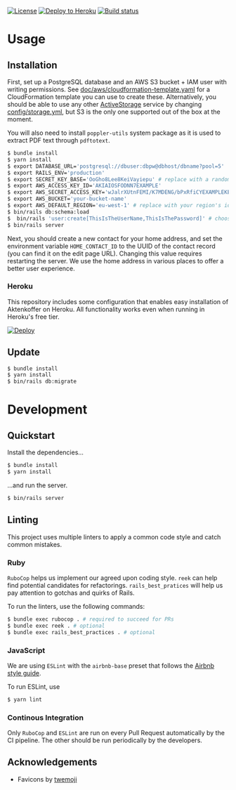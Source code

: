 [![License](https://img.shields.io/github/license/svkurowski/aktenkoffer)](LICENSE)
[![Deploy to Heroku](https://img.shields.io/badge/%E2%86%91_Deploy_to-Heroku-7056bf.svg)](https://heroku.com/deploy)
[![Build status](https://img.shields.io/circleci/build/github/svkurowski/aktenkoffer)](https://app.circleci.com/pipelines/github/svkurowski/aktenkoffer)

# Usage

## Installation

First, set up a PostgreSQL database and an AWS S3 bucket + IAM user with writing permissions.
See [doc/aws/cloudformation-template.yaml](doc/aws/cloudformation-template.yaml) for a CloudFormation template you can use to create these.
Alternatively, you should be able to use any other [ActiveStorage](https://edgeguides.rubyonrails.org/active_storage_overview.html) service by changing [config/storage.yml](config/storage.yml), but S3 is the only one supported out of the box at the moment.

You will also need to install `poppler-utils` system package as it is used to extract PDF text through `pdftotext`.

```sh
$ bundle install
$ yarn install
$ export DATABASE_URL='postgresql://dbuser:dbpw@dbhost/dbname?pool=5'
$ export RAILS_ENV='production'
$ export SECRET_KEY_BASE='OoGho8Lee8KeiVayiepu' # replace with a randomly generated key you store securely
$ export AWS_ACCESS_KEY_ID='AKIAIOSFODNN7EXAMPLE'
$ export AWS_SECRET_ACCESS_KEY='wJalrXUtnFEMI/K7MDENG/bPxRfiCYEXAMPLEKEY'
$ export AWS_BUCKET='your-bucket-name'
$ export AWS_DEFAULT_REGION='eu-west-1' # replace with your region's identifier
$ bin/rails db:schema:load
$  bin/rails 'user:create[ThisIsTheUserName,ThisIsThePassword]' # choose a strong password, avoid password being stored in terminal history
$ bin/rails server
```

Next, you should create a new contact for your home address, and set the environment variable `HOME_CONTACT_ID` to the UUID of the contact record (you can find it on the edit page URL).
Changing this value requires restarting the server.
We use the home address in various places to offer a better user experience.

### Heroku
This repository includes some configuration that enables easy installation of Aktenkoffer on Heroku.
All functionality works even when running in Heroku's free tier.

[![Deploy](https://www.herokucdn.com/deploy/button.svg)](https://heroku.com/deploy)

## Update
```sh
$ bundle install
$ yarn install
$ bin/rails db:migrate
```

# Development

## Quickstart

Install the dependencies...

```sh
$ bundle install
$ yarn install
```

...and run the server.

```sh
$ bin/rails server
```

## Linting

This project uses multiple linters to apply a common code style and catch common mistakes.

### Ruby

`RuboCop` helps us implement our agreed upon coding style. `reek` can help find potential candidates for refactorings. `rails_best_pratices` will help us pay attention to gotchas and quirks of Rails.

To run the linters, use the following commands:

```sh
$ bundle exec rubocop . # required to succeed for PRs
$ bundle exec reek . # optional
$ bundle exec rails_best_practices . # optional
```

### JavaScript

We are using `ESLint` with the `airbnb-base` preset that follows the [Airbnb style guide](https://github.com/airbnb/javascript).

To run ESLint, use

```sh
$ yarn lint
```

### Continous Integration

Only `RuboCop` and `ESLint` are run on every Pull Request automatically by the CI pipeline. The other should be run periodically by the developers.

## Acknowledgements

+ Favicons by [twemoji](https://twemoji.twitter.com/)
